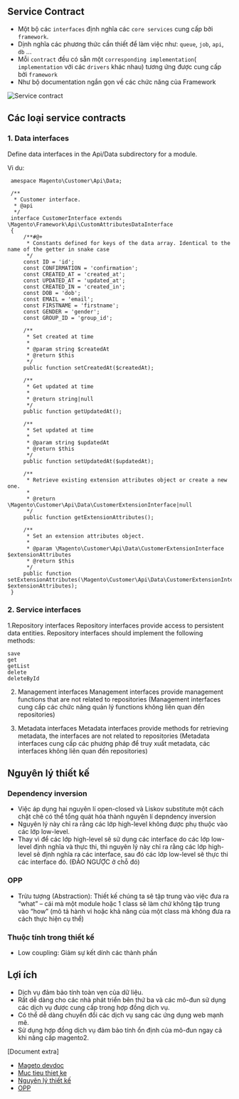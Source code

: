 ## Service Contract
- Một bộ các `interfaces` định nghĩa các `core services` cung cấp bởi `framework`.
- Dịnh nghĩa các phương thức cần thiết để làm việc như: `queue`, `job`, `api`, `db` ... 
- Mỗi `contract` đều có sẵn một `corresponding implementation`( `implementation` với các `drivers` khác nhau) tương ứng được cung cấp bởi `framework`
- Như bộ documentation ngắn gọn về các chức năng của Framework

![Service contract](https://devdocs.magento.com/common/images/msc.jpg)

## Các loại service contracts 
### 1. Data interfaces
Define data interfaces in the Api/Data subdirectory for a module.

Vi du:
```
 amespace Magento\Customer\Api\Data;
  
 /**
  * Customer interface.
  * @api
  */
 interface CustomerInterface extends \Magento\Framework\Api\CustomAttributesDataInterface
 {
     /**#@+
      * Constants defined for keys of the data array. Identical to the name of the getter in snake case
      */
     const ID = 'id';
     const CONFIRMATION = 'confirmation';
     const CREATED_AT = 'created_at';
     const UPDATED_AT = 'updated_at';
     const CREATED_IN = 'created_in';
     const DOB = 'dob';
     const EMAIL = 'email';
     const FIRSTNAME = 'firstname';
     const GENDER = 'gender';
     const GROUP_ID = 'group_id';
   
     /**
      * Set created at time
      *
      * @param string $createdAt
      * @return $this
      */
     public function setCreatedAt($createdAt);
  
     /**
      * Get updated at time
      *
      * @return string|null
      */
     public function getUpdatedAt();
  
     /**
      * Set updated at time
      *
      * @param string $updatedAt
      * @return $this
      */
     public function setUpdatedAt($updatedAt);
  
     /**
      * Retrieve existing extension attributes object or create a new one.
      *
      * @return \Magento\Customer\Api\Data\CustomerExtensionInterface|null
      */
     public function getExtensionAttributes();
  
     /**
      * Set an extension attributes object.
      *
      * @param \Magento\Customer\Api\Data\CustomerExtensionInterface $extensionAttributes
      * @return $this
      */
     public function setExtensionAttributes(\Magento\Customer\Api\Data\CustomerExtensionInterface $extensionAttributes);
 }
```

### 2. Service interfaces
1.Repository interfaces
Repository interfaces provide access to persistent data entities.
Repository interfaces should implement the following methods:
```
save
get
getList
delete
deleteById
```

2. Management interfaces
Management interfaces provide management functions that are not related to repositories
(Management interfaces cung cấp các chức năng quản lý functions không liên quan đến repositories)

3. Metadata interfaces
Metadata interfaces provide methods for retrieving metadata, the interfaces are not related to repositories
(Metadata interfaces cung cấp các phương pháp để truy xuất metadata, các interfaces không liên quan đến repositories)

## Nguyên lý thiết kế 
### Dependency inversion
- Việc áp dụng hai nguyên lí open-closed và Liskov substitute một cách chặt chẽ có thể tổng quát hóa thành nguyên lí depndency inversion
- Nguyên lý này chỉ ra rằng các lớp high-level không được phụ thuộc vào các lớp low-level. 
- Thay vì để các lớp high-level sẽ sử dụng các interface do các lớp low-level định nghĩa và thực thi, thì nguyên lý này chỉ ra rằng các lớp high-level sẽ định nghĩa ra các interface, sau đó các lớp low-level sẽ thực thi các interface đó. (ĐẢO NGƯỢC ở chỗ đó)

### OPP
- Trừu tượng (Abstraction): Thiết kế chúng ta sẽ tập trung vào việc đưa ra “what” – cái mà một module hoặc 1 class sẽ làm chứ không tập trung vào “how” (mô tả hành vi hoặc khả năng của một class mà không đưa ra cách thực hiện cụ thể)  

### Thuộc tính trong thiết kế 
- Low coupling: Giảm sự kết dính các thành phần 

## Lợi ích 
- Dịch vụ đảm bảo tính toàn vẹn của dữ liệu.
- Rất dễ dàng cho các nhà phát triển bên thứ ba và các mô-đun sử dụng các dịch vụ được cung cấp trong hợp đồng dịch vụ.
- Có thể dễ dàng chuyển đổi các dịch vụ sang các ứng dụng web mạnh mẽ.
- Sử dụng hợp đồng dịch vụ đảm bảo tính ổn định của mô-đun ngay cả khi nâng cấp magento2.

[Document extra]
- [Mageto devdoc](https://devdocs.magento.com/guides/v2.4/extension-dev-guide/service-contracts/service-contracts.html)
- [Muc tieu thiet ke](https://edwardthienhoang.wordpress.com/2018/01/08/low-coupling-and-high-cohesion/)
- [Nguyên lý thiết kế ](https://edwardthienhoang.wordpress.com/2013/11/09/cac-nguyen-ly-thiet-ke-huong-doi-tuong/)
- [OPP](https://topdev.vn/blog/oop-la-gi/)
